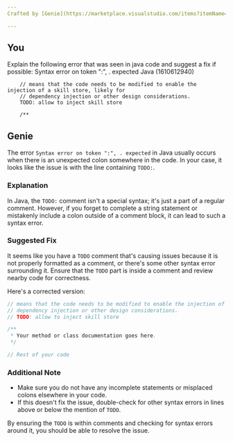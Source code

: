 ```yaml
---
Crafted by [Genie](https://marketplace.visualstudio.com/items?itemName=genieai.chatgpt-vscode)

---
```


## You

Explain the following error that was seen in java code and suggest a fix if possible: Syntax error on token ":", . expected Java (1610612940)

```
    // means that the code needs to be modified to enable the injection of a skill store, likely for
    // dependency injection or other design considerations.
    TODO: allow to inject skill store

    /**
```

## Genie

The error `Syntax error on token ":", . expected` in Java usually occurs when there is an unexpected colon somewhere in the code. In your case, it looks like the issue is with the line containing `TODO:`.

### Explanation

In Java, the `TODO:` comment isn't a special syntax; it's just a part of a regular comment. However, if you forget to complete a string statement or mistakenly include a colon outside of a comment block, it can lead to such a syntax error.

### Suggested Fix

It seems like you have a `TODO` comment that's causing issues because it is not properly formatted as a comment, or there's some other syntax error surrounding it. Ensure that the `TODO` part is inside a comment and review nearby code for correctness.

Here's a corrected version:

```java
// means that the code needs to be modified to enable the injection of a skill store, likely for
// dependency injection or other design considerations.
// TODO: allow to inject skill store

/**
 * Your method or class documentation goes here.
 */

// Rest of your code
```

### Additional Note

- Make sure you do not have any incomplete statements or misplaced colons elsewhere in your code.
- If this doesn't fix the issue, double-check for other syntax errors in lines above or below the mention of `TODO`.

By ensuring the `TODO` is within comments and checking for syntax errors around it, you should be able to resolve the issue.